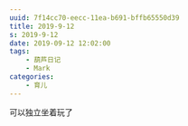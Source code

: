 ```yaml
---
uuid: 7f14cc70-eecc-11ea-b691-bffb65550d39
title: 2019-9-12
s: 2019-9-12
date: 2019-09-12 12:02:00
tags:
	- 葫芦日记
	- Mark
categories:
	- 育儿
---
```



可以独立坐着玩了
